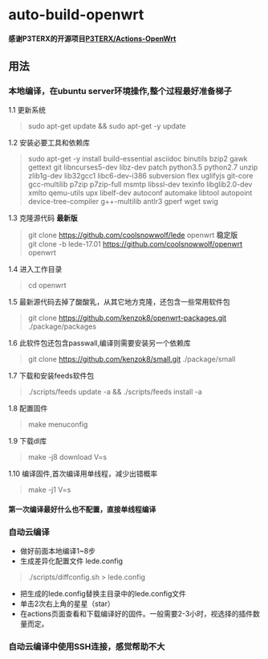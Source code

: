 # auto-build-openwrt
#### 感谢P3TERX的开源项目[P3TERX/Actions-OpenWrt](https://github.com/P3TERX/Actions-OpenWrt)

## 用法
###  本地编译，在ubuntu server环境操作,整个过程最好准备梯子
1.1 更新系统 
  > sudo apt-get update && sudo apt-get -y update 
  
1.2 安装必要工具和依赖库
  > sudo apt-get -y install build-essential asciidoc binutils bzip2 gawk gettext git libncurses5-dev libz-dev patch python3.5 python2.7 unzip zlib1g-dev lib32gcc1 libc6-dev-i386 subversion flex uglifyjs git-core gcc-multilib p7zip p7zip-full msmtp libssl-dev texinfo libglib2.0-dev xmlto qemu-utils upx libelf-dev autoconf automake libtool autopoint device-tree-compiler g++-multilib antlr3 gperf wget swig
  
1.3 克隆源代码
******最新版******
  > git clone https://github.com/coolsnowwolf/lede openwrt
******稳定版******  
  > git clone -b lede-17.01 https://github.com/coolsnowwolf/openwrt openwrt
  
1.4 进入工作目录
  > cd openwrt
  
1.5 最新源代码去掉了酸酸乳，从其它地方克隆，还包含一些常用软件包
  > git clone https://github.com/kenzok8/openwrt-packages.git ./package/packages
  
1.6 此软件包还包含passwall,编译则需要安装另一个依赖库
  > git clone https://github.com/kenzok8/small.git ./package/small
  
1.7 下载和安装feeds软件包
  > ./scripts/feeds update -a &&   ./scripts/feeds install -a
  
1.8 配置固件
  > make menuconfig
  
1.9 下载dl库
  > make -j8 download V=s
  
1.10 编译固件,首次编译用单线程，减少出错概率
  > make -j1 V=s 
  
#### 第一次编译最好什么也不配置，直接单线程编译

### 自动云编译
- 做好前面本地编译1~8步
- 生成差异化配置文件 lede.config
> ./scripts/diffconfig.sh > lede.config
- 把生成的lede.config替换主目录中的lede.config文件
- 单击2次右上角的星星（star）
- 在actions页面查看和下载编译好的固件。一般需要2-3小时，视选择的插件数量而定。
  
### 自动云编译中使用SSH连接，感觉帮助不大
